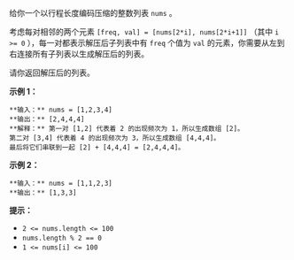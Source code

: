 给你一个以行程长度编码压缩的整数列表 `nums` 。

考虑每对相邻的两个元素 `[freq, val] = [nums[2*i], nums[2*i+1]]` （其中 `i >= 0`
），每一对都表示解压后子列表中有 `freq` 个值为 `val` 的元素，你需要从左到右连接所有子列表以生成解压后的列表。

请你返回解压后的列表。

**示例 1：**

    
    
    **输入：** nums = [1,2,3,4]
    **输出：** [2,4,4,4]
    **解释：** 第一对 [1,2] 代表着 2 的出现频次为 1，所以生成数组 [2]。
    第二对 [3,4] 代表着 4 的出现频次为 3，所以生成数组 [4,4,4]。
    最后将它们串联到一起 [2] + [4,4,4] = [2,4,4,4]。

**示例 2：**

    
    
    **输入：** nums = [1,1,2,3]
    **输出：** [1,3,3]
    

**提示：**

  * `2 <= nums.length <= 100`
  * `nums.length % 2 == 0`
  * `1 <= nums[i] <= 100`

